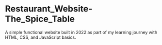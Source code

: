 # Restaurant_Website-The_Spice_Table
A simple functional website built in 2022 as part of my learning journey with HTML, CSS, and JavaScript basics.
